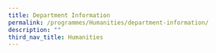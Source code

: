 ```yaml
---
title: Department Information
permalink: /programmes/Humanities/department-information/
description: ""
third_nav_title: Humanities
---
```

